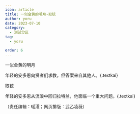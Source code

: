 ```yaml
---
icon: article
title: 一似金黄的明月-取铳
author: yoru
date: 2023-07-10
category:
  - 测试分区
tag:
  - yoru

order: 6
---
```


一似金黄的明月

年轻的安多恩向贤者们求教，但答案来自其他人。{.textkai}

取铳

年轻的安多恩从流浪中回归拉特兰，他面临一个重大问题。{.textkai}

<!-- more -->

<eod />

（责任编辑：瑶濯；网页排版：武乙凌薇）

<Ads />